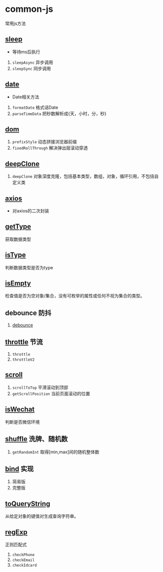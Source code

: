 # common-js
常用js方法
## [sleep](sleep.js) 
- 等待ms后执行
1. `sleepAsync` 异步调用
2. `sleepSync` 同步调用
## [date](date.js)
- Date相关方法
1. `formatDate` 格式话Date
2. `parseTimeData` 把秒数解析成{天，小时，分，秒}

## [dom](dom.js)
1. `prefixStyle` 动态拼接浏览器前缀
2. `fixedRollThrough` 解决弹出层滚动穿透

## [deepClone](deepClone.js)
1. `deepClone`  对象深度克隆，包括基本类型，数组，对象，循环引用，不包括自定义类


## [axios](axios.js)
- 对axios的二次封装
## [getType](getType.js)
获取数据类型
## [isType](isType.js)
判断数据类型是否为type
## [isEmpty](isEmpty.js)
检查值是否为空对象/集合，没有可枚举的属性或任何不视为集合的类型。
## debounce  防抖
1. [debounce](debounce.js)
## [throttle](throttle.js) 节流
1. `throttle`
2. `throttleV2`

## [scroll](scroll.js)
1. `scrollToTop` 平滑滚动到顶部
2. `getScrollPosition` 当前页面滚动的位置

## [isWechat](isWechat.js) 
判断是否微信环境

## [shuffle](shuffle.js) 洗牌、随机数
1. `getRandomInt` 取得[min,max]间的随机整体数

## [bind](bind.s) 实现
1. 简易版
2. 完整版

## [toQueryString](toQueryString.js)
从给定对象的键值对生成查询字符串。

## [regExp](regExp.js)
正则匹配式
1. `checkPhone`
2. `checkEmail`
3. `checkIdcard`